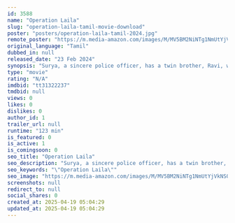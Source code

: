 ```yaml
---
id: 3588
name: "Operation Laila"
slug: "operation-laila-tamil-movie-download"
poster: "posters/operation-laila-tamil-2024.jpg"
remote_poster: "https://m.media-amazon.com/images/M/MV5BM2NiNTg1NmUtYjVkNS00NmZmLTgzY2ItMTliYzJlZGNlOTNhXkEyXkFqcGdeQXVyMTA4MzQ4NzMw._V1_SX300.jpg"
original_language: "Tamil"
dubbed_in: null
released_date: "23 Feb 2024"
synopsis: "Surya, a sincere police officer, has a twin brother, Ravi, who becomes a beloved Drill Master at a school. Ravi falls in love with teacher Anjali. They encounter a ghost named Laila, seeking revenge for her murder."
type: "movie"
rating: "N/A"
imdbid: "tt31322237"
tmdbid: null
views: 0
likes: 0
dislikes: 0
author_id: 1
trailer_url: null
runtime: "123 min"
is_featured: 0
is_active: 1
is_comingsoon: 0
seo_title: "Operation Laila"
seo_description: "Surya, a sincere police officer, has a twin brother, Ravi, who becomes a beloved Drill Master at a school. Ravi falls in love with teacher Anjali. They encounter a ghost named Laila, seeking revenge for her murder."
seo_keywords: "\"Operation Laila\""
seo_image: "https://m.media-amazon.com/images/M/MV5BM2NiNTg1NmUtYjVkNS00NmZmLTgzY2ItMTliYzJlZGNlOTNhXkEyXkFqcGdeQXVyMTA4MzQ4NzMw._V1_SX300.jpg"
screenshots: null
redirect_to: null
social_shares: 0
created_at: 2025-04-19 05:04:29
updated_at: 2025-04-19 05:04:29
---
```



